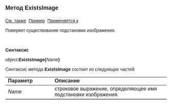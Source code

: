 <html>
<head>
<title>TemplateSubstitution\ExistsImage</title>
</head>

<body>

<p><strong><font size="4" face="Arial">Метод ExistsImage<br>
<br>
</font></strong><font face="Arial"><a href="../TemplateSubstitution.html">См. также</a>&nbsp;
<u>Пример</u>&nbsp; <a href="../TemplateSubstitution.html">Применяется к</a></font></p>

<p class="label"><font face="Arial">Поверяет существование подстановки 
изображения.</font></p>

<p class="label">&nbsp;</p>

<p class="label"><font face="Arial"><b>Синтаксис</b></font></p>

<p><font face="Arial"><em>object</em><strong>.ExistsImage(</strong><em>Name</em><strong>)</strong></font></p>

<p><font face="Arial">Синтаксис метода <strong>ExistsImage</strong>
состоит из следующих частей:</font></p>

<table border="1" cellPadding="5" cols="2" frame="below" rules="rows">
<TBODY>
  <tr vAlign="top">
    <td class="label" width="29%"><font face="Arial"><b>Параметр</b></font></td>
    <td class="label" width="71%"><font face="Arial"><strong>Описание</strong></font></td>
  </tr>
  <tr>
    <td width="29%"><font face="Arial"><em>Name</em></font></td>
    <td width="71%"><font face="Arial">строковое выражение, 
	определяющее имя подстановки изображения.</font></td>
  </tr>
  </table>
</body>
</html>
